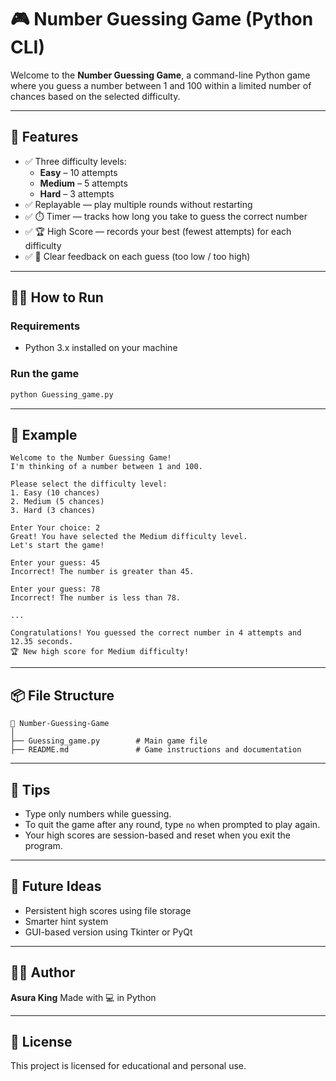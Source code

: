 
# 🎮 Number Guessing Game (Python CLI)

Welcome to the **Number Guessing Game**, a command-line Python game where you guess a number between 1 and 100 within a limited number of chances based on the selected difficulty.

---

## 🚀 Features

- ✅ Three difficulty levels:
  - **Easy** – 10 attempts
  - **Medium** – 5 attempts
  - **Hard** – 3 attempts
- ✅ Replayable — play multiple rounds without restarting
- ✅ ⏱️ Timer — tracks how long you take to guess the correct number
- ✅ 🏆 High Score — records your best (fewest attempts) for each difficulty
- ✅ 🎯 Clear feedback on each guess (too low / too high)

---

## 🧑‍💻 How to Run

### Requirements
- Python 3.x installed on your machine

### Run the game
```bash
python Guessing_game.py
````



---

## 📝 Example

```
Welcome to the Number Guessing Game!
I'm thinking of a number between 1 and 100.

Please select the difficulty level:
1. Easy (10 chances)
2. Medium (5 chances)
3. Hard (3 chances)

Enter Your choice: 2
Great! You have selected the Medium difficulty level.
Let's start the game!

Enter your guess: 45
Incorrect! The number is greater than 45.

Enter your guess: 78
Incorrect! The number is less than 78.

...

Congratulations! You guessed the correct number in 4 attempts and 12.35 seconds.
🏆 New high score for Medium difficulty!
```

---

## 📦 File Structure

```
📁 Number-Guessing-Game
│
├── Guessing_game.py        # Main game file
├── README.md               # Game instructions and documentation
```

---

## 📌 Tips

* Type only numbers while guessing.
* To quit the game after any round, type `no` when prompted to play again.
* Your high scores are session-based and reset when you exit the program.

---

## 🧠 Future Ideas

* Persistent high scores using file storage
* Smarter hint system
* GUI-based version using Tkinter or PyQt

---

## 👨‍💻 Author

**Asura King**
Made with 💻 in Python

---

## 📃 License

This project is licensed for educational and personal use.
